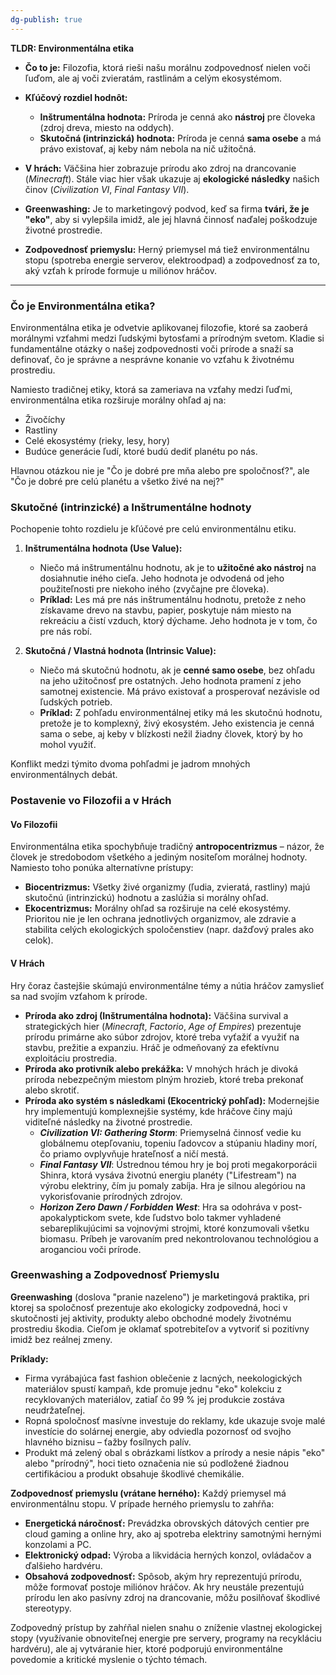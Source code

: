 ```yaml
---
dg-publish: true
---
```

**TLDR: Environmentálna etika**

- **Čo to je:** Filozofia, ktorá rieši našu morálnu zodpovednosť nielen voči ľuďom, ale aj voči zvieratám, rastlinám a celým ekosystémom.
    
- **Kľúčový rozdiel hodnôt:**
    - **Inštrumentálna hodnota:** Príroda je cenná ako **nástroj** pre človeka (zdroj dreva, miesto na oddych).
    - **Skutočná (intrinzická) hodnota:** Príroda je cenná **sama osebe** a má právo existovať, aj keby nám nebola na nič užitočná.
    
- **V hrách:** Väčšina hier zobrazuje prírodu ako zdroj na drancovanie (_Minecraft_). Stále viac hier však ukazuje aj **ekologické následky** našich činov (_Civilization VI_, _Final Fantasy VII_).
    
- **Greenwashing:** Je to marketingový podvod, keď sa firma **tvári, že je "eko"**, aby si vylepšila imidž, ale jej hlavná činnosť naďalej poškodzuje životné prostredie.
    
- **Zodpovednosť priemyslu:** Herný priemysel má tiež environmentálnu stopu (spotreba energie serverov, elektroodpad) a zodpovednosť za to, aký vzťah k prírode formuje u miliónov hráčov.

---

### **Čo je Environmentálna etika?**

Environmentálna etika je odvetvie aplikovanej filozofie, ktoré sa zaoberá morálnymi vzťahmi medzi ľudskými bytosťami a prírodným svetom. Kladie si fundamentálne otázky o našej zodpovednosti voči prírode a snaží sa definovať, čo je správne a nesprávne konanie vo vzťahu k životnému prostrediu.

Namiesto tradičnej etiky, ktorá sa zameriava na vzťahy medzi ľuďmi, environmentálna etika rozširuje morálny ohľad aj na:

- Živočíchy
- Rastliny
- Celé ekosystémy (rieky, lesy, hory)
- Budúce generácie ľudí, ktoré budú dediť planétu po nás.

Hlavnou otázkou nie je "Čo je dobré pre mňa alebo pre spoločnosť?", ale "Čo je dobré pre celú planétu a všetko živé na nej?"

### **Skutočné (intrinzické) a Inštrumentálne hodnoty**

Pochopenie tohto rozdielu je kľúčové pre celú environmentálnu etiku.

1. **Inštrumentálna hodnota (Use Value):**
    
    - Niečo má inštrumentálnu hodnotu, ak je to **užitočné ako nástroj** na dosiahnutie iného cieľa. Jeho hodnota je odvodená od jeho použiteľnosti pre niekoho iného (zvyčajne pre človeka).
    - **Príklad:** Les má pre nás inštrumentálnu hodnotu, pretože z neho získavame drevo na stavbu, papier, poskytuje nám miesto na rekreáciu a čistí vzduch, ktorý dýchame. Jeho hodnota je v tom, čo pre nás robí.
2. **Skutočná / Vlastná hodnota (Intrinsic Value):**
    
    - Niečo má skutočnú hodnotu, ak je **cenné samo osebe**, bez ohľadu na jeho užitočnosť pre ostatných. Jeho hodnota pramení z jeho samotnej existencie. Má právo existovať a prosperovať nezávisle od ľudských potrieb.
    - **Príklad:** Z pohľadu environmentálnej etiky má les skutočnú hodnotu, pretože je to komplexný, živý ekosystém. Jeho existencia je cenná sama o sebe, aj keby v blízkosti nežil žiadny človek, ktorý by ho mohol využiť.

Konflikt medzi týmito dvoma pohľadmi je jadrom mnohých environmentálnych debát.

### **Postavenie vo Filozofii a v Hrách**

#### **Vo Filozofii**

Environmentálna etika spochybňuje tradičný **antropocentrizmus** – názor, že človek je stredobodom všetkého a jediným nositeľom morálnej hodnoty. Namiesto toho ponúka alternatívne prístupy:

- **Biocentrizmus:** Všetky živé organizmy (ľudia, zvieratá, rastliny) majú skutočnú (intrinzickú) hodnotu a zaslúžia si morálny ohľad.
- **Ekocentrizmus:** Morálny ohľad sa rozširuje na celé ekosystémy. Prioritou nie je len ochrana jednotlivých organizmov, ale zdravie a stabilita celých ekologických spoločenstiev (napr. dažďový prales ako celok).

#### **V Hrách**

Hry čoraz častejšie skúmajú environmentálne témy a nútia hráčov zamyslieť sa nad svojím vzťahom k prírode.

- **Príroda ako zdroj (Inštrumentálna hodnota):** Väčšina survival a strategických hier (_Minecraft_, _Factorio_, _Age of Empires_) prezentuje prírodu primárne ako súbor zdrojov, ktoré treba vyťažiť a využiť na stavbu, prežitie a expanziu. Hráč je odmeňovaný za efektívnu exploitáciu prostredia.
- **Príroda ako protivník alebo prekážka:** V mnohých hrách je divoká príroda nebezpečným miestom plným hrozieb, ktoré treba prekonať alebo skrotiť.
- **Príroda ako systém s následkami (Ekocentrický pohľad):** Modernejšie hry implementujú komplexnejšie systémy, kde hráčove činy majú viditeľné následky na životné prostredie.
    - _**Civilization VI: Gathering Storm**_: Priemyselná činnosť vedie ku globálnemu otepľovaniu, topeniu ľadovcov a stúpaniu hladiny morí, čo priamo ovplyvňuje hrateľnosť a ničí mestá.
    - _**Final Fantasy VII**_: Ústrednou témou hry je boj proti megakorporácii Shinra, ktorá vysáva životnú energiu planéty ("Lifestream") na výrobu elektriny, čím ju pomaly zabíja. Hra je silnou alegóriou na vykorisťovanie prírodných zdrojov.
    - _**Horizon Zero Dawn / Forbidden West**_: Hra sa odohráva v post-apokalyptickom svete, kde ľudstvo bolo takmer vyhladené sebareplikujúcimi sa vojnovými strojmi, ktoré konzumovali všetku biomasu. Príbeh je varovaním pred nekontrolovanou technológiou a aroganciou voči prírode.

### **Greenwashing a Zodpovednosť Priemyslu**

**Greenwashing** (doslova "pranie nazeleno") je marketingová praktika, pri ktorej sa spoločnosť prezentuje ako ekologicky zodpovedná, hoci v skutočnosti jej aktivity, produkty alebo obchodné modely životnému prostrediu škodia. Cieľom je oklamať spotrebiteľov a vytvoriť si pozitívny imidž bez reálnej zmeny.

**Príklady:**

- Firma vyrábajúca fast fashion oblečenie z lacných, neekologických materiálov spustí kampaň, kde promuje jednu "eko" kolekciu z recyklovaných materiálov, zatiaľ čo 99 % jej produkcie zostáva neudržateľnej.
- Ropná spoločnosť masívne investuje do reklamy, kde ukazuje svoje malé investície do solárnej energie, aby odviedla pozornosť od svojho hlavného biznisu – ťažby fosílnych palív.
- Produkt má zelený obal s obrázkami lístkov a prírody a nesie nápis "eko" alebo "prírodný", hoci tieto označenia nie sú podložené žiadnou certifikáciou a produkt obsahuje škodlivé chemikálie.

**Zodpovednosť priemyslu (vrátane herného):** Každý priemysel má environmentálnu stopu. V prípade herného priemyslu to zahŕňa:

- **Energetická náročnosť:** Prevádzka obrovských dátových centier pre cloud gaming a online hry, ako aj spotreba elektriny samotnými hernými konzolami a PC.
- **Elektronický odpad:** Výroba a likvidácia herných konzol, ovládačov a ďalšieho hardvéru.
- **Obsahová zodpovednosť:** Spôsob, akým hry reprezentujú prírodu, môže formovať postoje miliónov hráčov. Ak hry neustále prezentujú prírodu len ako pasívny zdroj na drancovanie, môžu posilňovať škodlivé stereotypy.

Zodpovedný prístup by zahŕňal nielen snahu o zníženie vlastnej ekologickej stopy (využívanie obnoviteľnej energie pre servery, programy na recykláciu hardvéru), ale aj vytváranie hier, ktoré podporujú environmentálne povedomie a kritické myslenie o týchto témach.